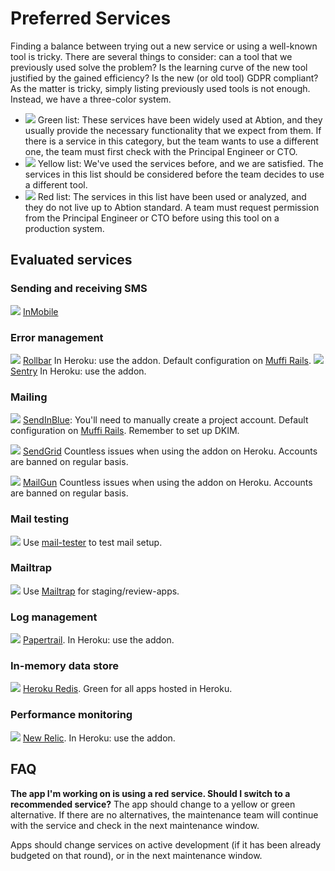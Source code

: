# Preferred Services

Finding a balance between trying out a new service or using a well-known tool is tricky. There are several things to consider: can a tool that we previously used solve the problem? Is the learning curve of the new tool justified by the gained efficiency? Is the new (or old tool) GDPR compliant?
As the matter is tricky, simply listing previously used tools is not enough. Instead, we have a three-color system.

- ![](https://via.placeholder.com/10/00c900/?text=+) Green list: These services have been widely used at Abtion, and they usually provide the necessary functionality that we expect from them.
If there is a service in this category, but the team wants to use a different one, the team must first check with the Principal Engineer or CTO.
- ![](https://via.placeholder.com/10/ffff00/?text=+) Yellow list: We've used the services before, and we are satisfied. The services in this list should be considered before the team decides to use a different tool.
- ![](https://via.placeholder.com/10/f03c15/?text=+) Red list: The services in this list have been used or analyzed, and they do not live up to Abtion standard. A team must request permission from the Principal Engineer or CTO before using this tool on a production system.

## Evaluated services
### Sending and receiving SMS
![](https://via.placeholder.com/10/00c900/?text=+) [InMobile](https://www.inmobile.com/)

### Error management
![](https://via.placeholder.com/10/00c900/?text=+) [Rollbar](rollbar.com) In Heroku: use the addon. Default configuration on [Muffi Rails](https://github.com/abtion/muffi).
![](https://via.placeholder.com/10/ffff00/?text=+) [Sentry](sentry.io) In Heroku: use the addon.

### Mailing
![](https://via.placeholder.com/10/f03c15/?text=+) [SendInBlue](https://www.sendinblue.com/): You'll need to manually create a project account. Default configuration on [Muffi Rails](https://github.com/abtion/muffi). Remember to set up DKIM.

![](https://via.placeholder.com/10/f03c15/?text=+) [SendGrid](https://sendgrid.com/) Countless issues when using the addon on Heroku. Accounts are banned on regular basis.

![](https://via.placeholder.com/10/f03c15/?text=+) [MailGun](mailgun.com) Countless issues when using the addon on Heroku. Accounts are banned on regular basis.

### Mail testing
![](https://via.placeholder.com/10/ffff00/?text=+) Use [mail-tester](https://www.mail-tester.com) to test mail setup.

### Mailtrap
![](https://via.placeholder.com/10/ffff00/?text=+) Use [Mailtrap](https://mailtrap.io) for staging/review-apps.

### Log management
![](https://via.placeholder.com/10/00c900/?text=+) [Papertrail](https://papertrailapp.com/). In Heroku: use the addon.

### In-memory data store
![](https://via.placeholder.com/10/00c900/?text=+) [Heroku Redis](https://elements.heroku.com/addons/heroku-redis). Green for all apps hosted in Heroku.

### Performance monitoring
![](https://via.placeholder.com/10/ffff00/?text=+) [New Relic](https://newrelic.com). In Heroku: use the addon.

## FAQ

**The app I'm working on is using a red service. Should I switch to a recommended service?**
The app should change to a yellow or green alternative. If there are no alternatives, the maintenance team will continue with the service and check in the next maintenance window.

Apps should change services on active development (if it has been already budgeted on that round), or in the next maintenance window.
